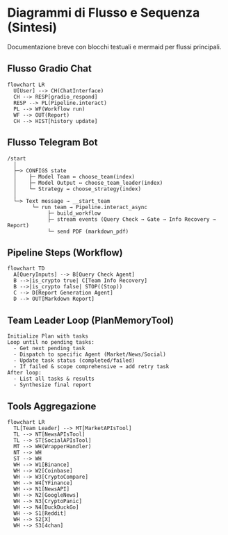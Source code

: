 # Diagrammi di Flusso e Sequenza (Sintesi)

Documentazione breve con blocchi testuali e mermaid per flussi principali.

## Flusso Gradio Chat

```mermaid
flowchart LR
  U[User] --> CH(ChatInterface)
  CH --> RESP[gradio_respond]
  RESP --> PL(Pipeline.interact)
  PL --> WF(Workflow run)
  WF --> OUT(Report)
  CH --> HIST[history update]
```

## Flusso Telegram Bot

```
/start
  │
  ├─> CONFIGS state
  │    ├─ Model Team ↔ choose_team(index)
  │    ├─ Model Output ↔ choose_team_leader(index)
  │    └─ Strategy ↔ choose_strategy(index)
  │
  └─> Text message → __start_team
        └─ run team → Pipeline.interact_async
             ├─ build_workflow
             ├─ stream events (Query Check → Gate → Info Recovery → Report)
             └─ send PDF (markdown_pdf)
```

## Pipeline Steps (Workflow)

```mermaid
flowchart TD
  A[QueryInputs] --> B[Query Check Agent]
  B -->|is_crypto true| C[Team Info Recovery]
  B -->|is_crypto false| STOP((Stop))
  C --> D[Report Generation Agent]
  D --> OUT[Markdown Report]
```

## Team Leader Loop (PlanMemoryTool)

```
Initialize Plan with tasks
Loop until no pending tasks:
  - Get next pending task
  - Dispatch to specific Agent (Market/News/Social)
  - Update task status (completed/failed)
  - If failed & scope comprehensive → add retry task
After loop:
  - List all tasks & results
  - Synthesize final report
```

## Tools Aggregazione

```mermaid
flowchart LR
  TL[Team Leader] --> MT[MarketAPIsTool]
  TL --> NT[NewsAPIsTool]
  TL --> ST[SocialAPIsTool]
  MT --> WH(WrapperHandler)
  NT --> WH
  ST --> WH
  WH --> W1[Binance]
  WH --> W2[Coinbase]
  WH --> W3[CryptoCompare]
  WH --> W4[YFinance]
  WH --> N1[NewsAPI]
  WH --> N2[GoogleNews]
  WH --> N3[CryptoPanic]
  WH --> N4[DuckDuckGo]
  WH --> S1[Reddit]
  WH --> S2[X]
  WH --> S3[4chan]
```